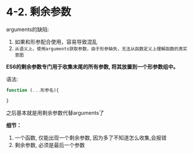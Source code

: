 # 4-2. 剩余参数

arguments的缺陷: 

1. 如果和形参配合使用，容易导致混乱
2. `从语义上，使用arguments获取参数，由于形参缺失，无法从函数定义上理解函数的真实意图`


**ES6的剩余参数专门用于收集末尾的所有参数, 将其放置到一个形参数组中。**

语法:

```js
function (...形参名){

}
```
之后基本就是用剩余参数代替arguments了


**细节：**

1. 一个函数, 仅能出现一个剩余参数, 因为多了不知道怎么收集,会报错
2. 剩余参数, 必须是最后一个参数